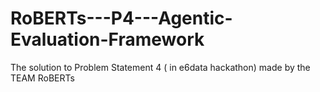 # RoBERTs---P4---Agentic-Evaluation-Framework
The solution to Problem Statement 4 ( in e6data hackathon) made by the TEAM RoBERTs

